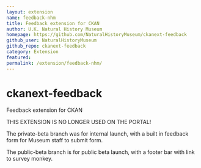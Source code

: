 ```yaml
---
layout: extension
name: feedback-nhm
title: Feedback extension for CKAN
author: U.K. Natural History Museum
homepage: https://github.com/NaturalHistoryMuseum/ckanext-feedback
github_user: NaturalHistoryMuseum
github_repo: ckanext-feedback
category: Extension
featured: 
permalink: /extension/feedback-nhm/
---
```



ckanext-feedback
================

Feedback extension for CKAN

THIS EXTENSION IS NO LONGER USED ON THE PORTAL!

The private-beta branch was for internal launch, with a built in feedback form for Museum staff to submit form.

The public-beta branch is for public beta launch, with a footer bar with link to survey monkey. 




